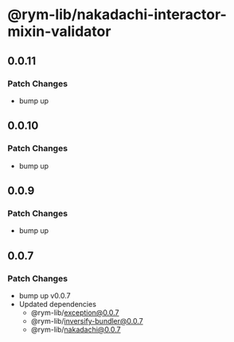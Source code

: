 # @rym-lib/nakadachi-interactor-mixin-validator

## 0.0.11

### Patch Changes

- bump up

## 0.0.10

### Patch Changes

- bump up

## 0.0.9

### Patch Changes

- bump up

## 0.0.7

### Patch Changes

- bump up v0.0.7
- Updated dependencies
  - @rym-lib/exception@0.0.7
  - @rym-lib/inversify-bundler@0.0.7
  - @rym-lib/nakadachi@0.0.7
